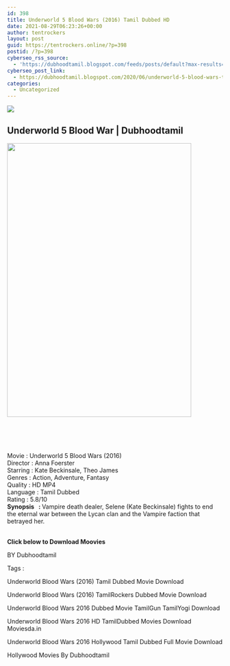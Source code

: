 ```yaml
---
id: 398
title: Underworld 5 Blood Wars (2016) Tamil Dubbed HD
date: 2021-08-29T06:23:26+00:00
author: tentrockers
layout: post
guid: https://tentrockers.online/?p=398
postid: /?p=398
cyberseo_rss_source:
  - 'https://dubhoodtamil.blogspot.com/feeds/posts/default?max-results=150&start-index=151'
cyberseo_post_link:
  - https://dubhoodtamil.blogspot.com/2020/06/underworld-5-blood-wars-tamil.html
categories:
  - Uncategorized
---
```

<div class="media_block">
  <img src="https://1.bp.blogspot.com/-7D6ecfsZlc0/XuIFUtNdB9I/AAAAAAAABbw/DNPnVjCgyaUZqA-x8-CakVMskDBmAgnAwCNcBGAsYHQ/s72-c/Underworld-5-Blood-Wars-Blue-Eyes.jpg" class="media_thumbnail" />
</div>

<div dir="ltr" trbidi="on" readability="17.917441860465">
  <h2>
    <span>Underworld 5 Blood War | Dubhoodtamil</span>
  </h2>
  
  <div class="separator">
    <a href="https://1.bp.blogspot.com/-7D6ecfsZlc0/XuIFUtNdB9I/AAAAAAAABbw/DNPnVjCgyaUZqA-x8-CakVMskDBmAgnAwCNcBGAsYHQ/s1600/Underworld-5-Blood-Wars-Blue-Eyes.jpg" imageanchor="1"><img loading="lazy" border="0" data-original-height="1500" data-original-width="1012" height="640" src="https://1.bp.blogspot.com/-7D6ecfsZlc0/XuIFUtNdB9I/AAAAAAAABbw/DNPnVjCgyaUZqA-x8-CakVMskDBmAgnAwCNcBGAsYHQ/s640/Underworld-5-Blood-Wars-Blue-Eyes.jpg" width="430" /></a>
  </div>
  
  <p>
    <span><br /></span><br /> <span><br /></span><br /> <span>Movie<span> </span>:<span> </span>Underworld 5 Blood Wars (2016)</span><br /><span>Director</span><span> </span><span>:</span><span> </span><span>Anna Foerster</span><br /><span>Starring</span><span> </span><span>:</span><span> </span><span>Kate Beckinsale, Theo James</span><br /><span>Genres</span><span> </span><span>:</span><span> </span><span>Action, Adventure, Fantasy</span><br /><span>Quality</span><span> </span><span>:</span><span> </span><span>HD MP4</span><br /><span>Language</span><span> </span><span>:</span><span> </span><span>Tamil Dubbed</span><br /><span>Rating</span><span> </span><span>:</span><span> </span><span>5.8/10</span><br /><span><b>Synopsis&nbsp; &nbsp;: </b>Vampire death dealer, Selene (Kate Beckinsale) fights to end the eternal war between the Lycan clan and the Vampire faction that betrayed her.</span><br /><span><br /></span>
  </p>
  
  <p>
    <span><b>Click below to Download Moovies</b></span>
  </p>
  
  <p>
    <span>BY Dubhoodtamil</span>
  </p>
  
  <p>
    <span>Tags :</span>
  </p>
  
  <p>
    <span>Underworld Blood Wars (2016) Tamil Dubbed Movie Download</span>
  </p>
  
  <p>
    <span>Underworld Blood Wars (2016) TamilRockers Dubbed Movie Download</span>
  </p>
  
  <p>
    <span>Underworld Blood Wars 2016 Dubbed Movie TamilGun TamilYogi Download</span>
  </p>
  
  <p>
    <span>Underworld Blood Wars 2016 HD TamilDubbed Movies Download Moviesda.in</span>
  </p>
  
  <p>
    <span>Underworld Blood Wars 2016 Hollywood Tamil Dubbed Full Movie Download</span>
  </p>
  
  <p>
    <span>Hollywood Movies By Dubhoodtamil</span>
  </p>
</div>